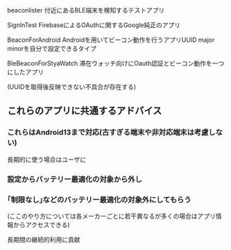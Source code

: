 beaconlister 付近にあるBLE端末を検知するテストアプリ

SignInTest FirebaseによるOAuthに関するGoogle純正のアプリ

BeaconForAndroid Androidを用いてビーコン動作を行うアプリUUID major minorを自分で設定できるタイプ

BleBeaconForStyaWatch 滞在ウォッチ向けにOauth認証とビーコン動作を一つにしたアプリ

(UUIDを取得後反映できない不具合が存在する)

## これらのアプリに共通するアドバイス

### これらはAndroid13まで対応(古すぎる端末や非対応端末は考慮しない)

長期的に使う場合はユーザに

### 設定からバッテリー最適化の対象から外し

### ｢制限なし｣などのバッテリー最適化の対象外にしてもらう

(ここのやり方については各メーカーごとに若干異なるが多くの場合はアプリ情報からアクセスできる)

長期間の継続的利用に貢献